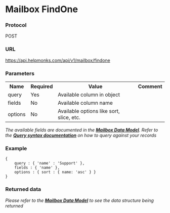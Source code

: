 # Mailbox FindOne

### Protocol
POST

### URL
https://api.helpmonks.com/api/v1/mailbox/findone

### Parameters
<table>
    <tr>
        <th>Name</th>
        <th>Required</th>
        <th>Value</th>
        <th>Comment</th>
    </tr>
    <tr>
        <td>query</td>
        <td>Yes</td>
        <td>Available column in object</td>
        <td></td>
    </tr>
    <tr>
        <td>fields</td>
        <td>No</td>
        <td>Available column name</td>
        <td></td>
    </tr>
    <tr>
        <td>options</td>
        <td>No</td>
        <td>Available options like sort, slice, etc.</td>
        <td></td>
    </tr>
</table>

*The available fields are documented in the **[Mailbox Data Model](/api/models/mailbox/)**. Refer to the **[Query syntax documentation](/api/syntax)** on how to query against your records*

### Example

```
{
    query : { 'name' : 'Support' },
    fields : { 'name' },
    options : { sort : { name: 'asc' } }
}
```

### Returned data

*Please refer to the **[Mailbox Data Model](/api/models/mailbox/)** to see the data structure being returned*


